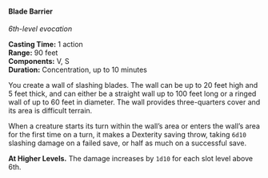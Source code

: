 #### Blade Barrier
<!-- TODO Check and tag this spell -->
<!-- markdownlint-disable-next-line no-emphasis-as-heading -->
_6th-level evocation_

**Casting Time:** 1 action \
**Range:** 90 feet \
**Components:** V, S \
**Duration:** Concentration, up to 10 minutes

You create a wall of slashing blades.
The wall can be up to 20 feet high and 5 feet thick, and can either be a straight wall up to 100 feet long or a ringed wall of up to 60 feet in diameter.
The wall provides three-quarters cover and its area is difficult terrain.

When a creature starts its turn within the wall’s area or enters the wall’s area for the first time on a turn, it makes a Dexterity saving throw, taking `6d10` slashing damage on a failed save, or half as much on a successful save.

**At Higher Levels.**
The damage increases by `1d10` for each slot level above 6th.
